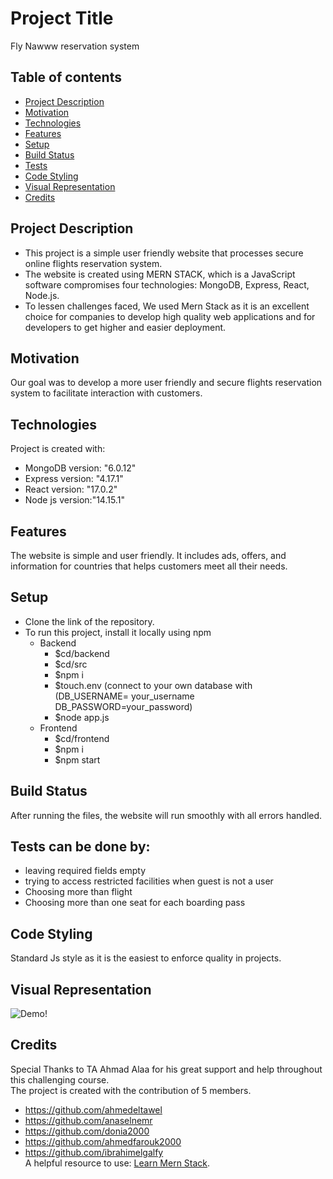 # Project Title
Fly Nawww reservation system
## Table of contents
* [Project Description](#description)
* [Motivation](#motivation)
* [Technologies](#technologies)
* [Features](#features)
* [Setup](#setup)
* [Build Status](#status)
* [Tests](#tests)
* [Code Styling](#styling)
* [Visual Representation](#representation)
* [Credits](#credits)

## Project Description
* This project is a simple user friendly website that processes secure online flights reservation system.  
* The website is created using MERN STACK, which is a JavaScript software compromises four technologies: MongoDB, Express, React, Node.js.
* To lessen challenges faced, We used Mern Stack as it is an excellent choice for companies to develop high quality web applications and for developers to get higher and easier deployment.

## Motivation
Our goal was to develop a more user friendly and secure flights reservation system to facilitate interaction with customers. 


## Technologies
Project is created with:
* MongoDB version: "6.0.12"
* Express version: "4.17.1"
* React version: "17.0.2"
* Node js version:"14.15.1"

## Features
The website is simple and user friendly. It includes ads, offers, and information for countries that helps customers meet all their needs.      

## Setup
- Clone the link of the repository.
- To run this project, install it locally using npm
  - Backend    
    - $cd/backend
    - $cd/src
	- $npm i
    - $touch.env (connect to your own database with (DB_USERNAME= your_username DB_PASSWORD=your_password) 
    - $node app.js
  - Frontend
       - $cd/frontend
       - $npm i
       - $npm start

## Build Status
After running the files, the website will run smoothly with all errors handled. 

## Tests can be done by:
* leaving required fields empty
* trying to access restricted facilities when guest is not a user
* Choosing more than flight
* Choosing more than one seat for each boarding pass      

## Code Styling
Standard Js style as it is the easiest to enforce quality in projects.

## Visual Representation
![Demo!]([https://cdn.discordapp.com/attachments/904470120624160771/924422851153522758/Login.png](https://drive.google.com/drive/u/1/home))





## Credits
Special Thanks to TA Ahmad Alaa for his great support and help throughout this challenging course.  
The project is created with the contribution of 5 members.
* <https://github.com/ahmedeltawel>
* <https://github.com/anaselnemr>
* <https://github.com/donia2000>
* <https://github.com/ahmedfarouk2000>
* <https://github.com/ibrahimelgalfy>  
A helpful resource to use:
[Learn Mern Stack](https://blog.logrocket.com/mern-stack-tutorial/).
  
